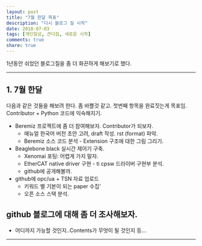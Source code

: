 ```yaml
---
layout: post
title: "7월 한달 목표"
description: "다시 블로그 질 시작"
date: 2018-07-03
tags: [개인일상, 큰다짐, 새로운 시작]
comments: true
share: true
---
```


1년동안 쉬었던 블로그질을 좀 더 화끈하게 해보기로 했다. 

--- 
## 1. 7월 한달

다음과 같은 것들을 해보려 한다. 좀 바쁠것 같고. 첫번째 항목을 완료짓는게 목표임. 
Contributor + Python 코드에 익숙해지기.

* Beremiz 프로젝트에 좀 더 참여해보자. Contributor가 되보자.
	* 매뉴얼 한국어 버전 초안 고려, draft 작성. rst (format) 파악.
	* Beremiz 소스 코드 분석 - Extension 구조에 대한 그림 그리기. 
* Beaglebone black 실시간 제어기 구축.
 	* Xenomai 포팅: 어렵게 가지 말자.
	* EtherCAT native driver 구현 - ti cpsw 드라이버 구현부 분석.
	* github에 공개해볼까.
* github에 opc/ua + TSN 자료 업로드 
	* 키워드 별 기본이 되는 paper 수집'
	* 오픈 소스 스택 분석.

## github 블로그에 대해 좀 더 조사해보자.

* 어디까지 가능할 것인지..Contents가 무엇이 될 것인지 등...

---